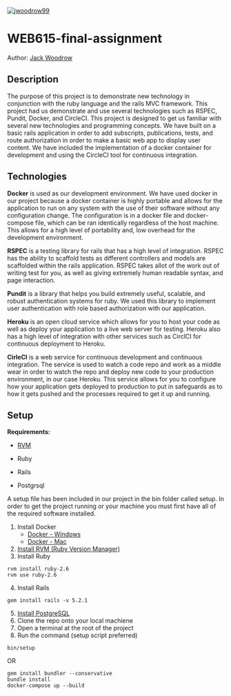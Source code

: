 [![jwoodrow99](https://circleci.com/gh/jwoodrow99/web615-final-assignment/tree/teesloane-patch-5.svg?style=svg)](https://circleci.com/gh/jwoodrow99/web615-final-assignment/tree/teesloane-patch-5)

# WEB615-final-assignment

Author: [Jack Woodrow](https://github.com/jwoodrow99)

## Description
The purpose of this project is to demonstrate new technology in conjunction with the ruby language and the rails MVC framework. This project had us demonstrate and use several technologies such as RSPEC, Pundit, Docker, and CircleCI. This project is designed to get us familiar with several new technologies and programming concepts. We have built on a basic rails application in order to add subscripts, publications, tests, and route authorization in order to make a basic web app to display user content. We have included the implementation of a docker container for development and using the CircleCI tool for continuous integration.

## Technologies

**Docker** is used as our development environment. We have used docker in our project because a docker container is highly portable and allows for the application to run on any system with the use of their software without any configuration change. The configuration is in a docker file and docker-compose file, which can be ran identically regardless of the host machine. This allows for a high level of portability and, low overhead for the development environment.

**RSPEC** is a testing library for rails that has a high level of integration. RSPEC has the ability to scaffold tests as different controllers and models are scaffolded within the rails application. RSPEC takes allot of the work out of writing test for you, as well as giving extremely human readable syntax, and page interaction.

**Pundit** is a library that helps you build extremely useful, scalable, and robust authentication systems for ruby. We used this library to implement user authentication with role based authorization with our application.

**Heroku** is an open cloud service which allows for you to host your code as well as deploy your application to a live web server for testing. Heroku also has a high level of integration with other services such as CirclCI for continuous deployment to Heroku.

**CirleCI** is a web service for continuous development and continuous integration. The service is used to watch a code repo and work as a middle wear in order to watch the repo and deploy new code to your production environment, in our case Heroku. This service allows for you to configure how your application gets deployed to production to put in safeguards as to how it gets pushed and the processes required to get it up and running.

## Setup

**Requirements:**
* [RVM](https://rvm.io/rvm/install)

* Ruby
* Rails
* Postgrsql

A setup file has been included in our project in the bin folder called setup. In order to get the project running or your machine you must first have all of the required software installed.

1. Install Docker
	* [Docker - Windows](https://docs.docker.com/docker-for-windows/install/)
	* [Docker - Mac](https://docs.docker.com/docker-for-mac/install/)
2. [Install RVM (Ruby Version Manager)](https://rvm.io/rvm/install)
3. Install Ruby
```
rvm install ruby-2.6
rvm use ruby-2.6
```
4. Install Rails
```
gem install rails -v 5.2.1
```
5. [Install PostgreSQL](https://www.postgresql.org/download/)
6. Clone the repo onto your local machiene
7. Open a terminal at the root of the project
8. Run the command (setup script preferred)
```
bin/setup
```
OR
```
gem install bundler --conservative
bundle install
docker-compose up --build
```
